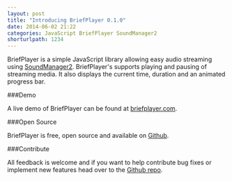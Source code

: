 ```yaml
---
layout: post
title: "Introducing BriefPlayer 0.1.0"
date: 2014-06-02 21:22
categories: JavaScript BriefPlayer SoundManager2
shorturlpath: 1234
---
```

BriefPlayer is a simple JavaScript library allowing easy audio streaming using [SoundManager2](http://www.schillmania.com/projects/soundmanager2/). BriefPlayer's supports playing and pausing of streaming media. It also displays the current time, duration and an animated progress bar.

###Demo

A live demo of BriefPlayer can be found at [briefplayer.com](http://briefplayer.com).

###Open Source

BriefPlayer is free, open source and available on [Github](https://github.com/tomdiggle/BriefPlayer).

###Contribute

All feedback is welcome and if you want to help contribute bug fixes or implement new features head over to the [Github repo](https://github.com/tomdiggle/BriefPlayer).
